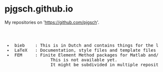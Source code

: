 # pjgsch.github.io

My repositories on 'https://github.com/pjgsch'.

<pre>

<ul>
<li> bieb    : This is in Dutch and contains things for the library Bibliocenter.
<li> LaTeX   : Documentation, style files and template files for LaTeX.
<li> FEM     : Finite Element Method packages for Matlab and/or Octave.
               This is not available yet.
               It might be subdivided in multiple repositories.
          
</pre>
